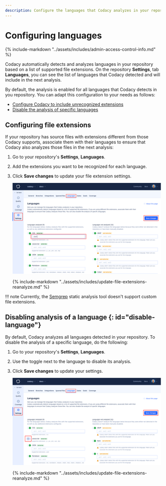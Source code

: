 ```yaml
---
description: Configure the languages that Codacy analyzes in your repository. You can configure Codacy to include unrecognized file extensions, or disable the analysis of specific languages.
---
```


# Configuring languages

{% include-markdown "../assets/includes/admin-access-control-info.md" %}

Codacy automatically detects and analyzes languages in your repository based on a list of supported file extensions. On the repository **Settings**, tab **Languages**, you can see the list of languages that Codacy detected and will include in the next analysis.

By default, the analysis is enabled for all languages that Codacy detects in you repository. You can adapt this configuration to your needs as follows:

-   [Configure Codacy to include unrecognized extensions](#configuring-file-extensions)
-   [Disable the analysis of specific languages](#disable-language)

## Configuring file extensions

If your repository has source files with extensions different from those Codacy supports, associate them with their languages to ensure that Codacy also analyzes those files in the next analysis:

1.  Go to your repository's **Settings**, **Languages**.

1.  Add the extensions you want to be recognized for each language.

1.  Click **Save changes** to update your file extension settings.

    ![Configuring file extensions](images/file-extensions.png)

    {% include-markdown "../assets/includes/update-file-extensions-reanalyze.md" %}

!!! note
    Currently, the [Semgrep](https://github.com/codacy/codacy-semgrep) static analysis tool doesn't support custom file extensions.

## Disabling analysis of a language {: id="disable-language"}

By default, Codacy analyzes all languages detected in your repository. To disable the analysis of a specific language, do the following:

1.  Go to your repository's **Settings**, **Languages**.

1.  Use the toggle next to the language to disable its analysis.

1.  Click **Save changes** to update your settings.

    ![Disabling language](images/disable-language.png)

    {% include-markdown "../assets/includes/update-file-extensions-reanalyze.md" %}
